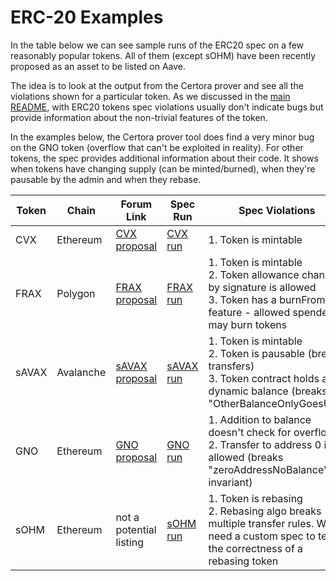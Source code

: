 # ERC-20 Examples

In the table below we can see sample runs of the ERC20 spec on a few reasonably popular tokens. All of them (except sOHM)
have been recently proposed as an asset to be listed on Aave.

The idea is to look at the output from the Certora prover and see all the violations shown for a particular token.
As we discussed in the [main README](../README.md), with ERC20 tokens spec violations usually don't indicate bugs but
provide information about the non-trivial features of the token. 

In the examples below, the Certora prover tool does find a very minor bug on the GNO token (overflow that can't be exploited
in reality). For other tokens, the spec provides additional information about their code. It shows when tokens have changing
supply (can be minted/burned), when they're pausable by the admin and when they rebase.

| Token | Chain     | Forum Link                                                                                                                | Spec Run                                                                                                                           | Spec Violations                                                                                                                                     |
| ----- | --------- | ------------------------------------------------------------------------------------------------------------------------- | ---------------------------------------------------------------------------------------------------------------------------------- | --------------------------------------------------------------------------------------------------------------------------------------------------- |
| CVX   | Ethereum  | [CVX proposal](https://governance.aave.com/t/arc-add-support-for-cvx-convex-finance-token/7319)                           | [CVX run](https://vaas-stg.certora.com/output/67509/e6f2daaea56b20e5b789/?anonymousKey=32c1ac33f0811df931d7b662d8a8f8afd9dcaa73)   | 1\. Token is mintable                                                                                                                               |
| FRAX  | Polygon   | [FRAX proposal](https://governance.aave.com/t/add-frax-as-asset-to-aave-v3-markets/7860)                                  | [FRAX run](https://vaas-stg.certora.com/output/67509/2ee27460cc038171efb5/?anonymousKey=b5858b1b0c879fa3332871e07b88c66ecd77702b)  | 1\. Token is mintable<br>2\. Token allowance change by signature is allowed<br>3\. Token has a burnFrom() feature - allowed spender may burn tokens |
| sAVAX | Avalanche | [sAVAX proposal](https://governance.aave.com/t/arc-add-support-for-savax-benqi-liquid-staking-avax-token-on-aave-v3/7892) | [sAVAX run](https://vaas-stg.certora.com/output/67509/2c9355896a35406f062e/?anonymousKey=62e852e8edadb178c14c75d96cefe4e0922cffa3) | 1\. Token is mintable<br>2\. Token is pausable (breaks transfers)<br>3\. Token contract holds a dynamic balance (breaks "OtherBalanceOnlyGoesUp")   |
| GNO   | Ethereum  | [GNO proposal](https://governance.aave.com/t/arc-add-gno-to-aave-v2/7966)                                                 | [GNO run](https://vaas-stg.certora.com/output/67509/fa7eb844230324eb5a29/?anonymousKey=f8e201b45742eaecc01a7544ec1e6ec64cd267ec)   | 1\. Addition to balance doesn't check for overflow<br>2\. Transfer to address 0 is allowed (breaks "zeroAddressNoBalance" invariant)                |
| sOHM  | Ethereum  | not a potential listing                                                                                                   | [sOHM run](https://vaas-stg.certora.com/output/67509/ab6d95c29de96d81fba9/?anonymousKey=bc1973e4bdb9255bf92d5a0a0e78bbb3cded4925)  | 1\. Token is rebasing<br>2\. Rebasing algo breaks multiple transfer rules. We'd need a custom spec to test the correctness of a rebasing token      |